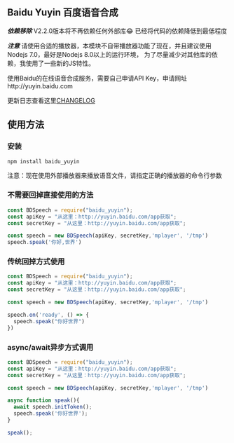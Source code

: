 Baidu Yuyin 百度语音合成
-----------------------

***依赖移除***
V2.2.0版本将不再依赖任何外部库😂
已经将代码的依赖降低到最低程度

***注意***
请使用合适的播放器，本模块不自带播放器功能了现在，并且建议使用Nodejs 7.0，最好是Nodejs 8.0以上的运行环境，
为了尽量减少对其他库的依赖，我使用了一些新的JS特性。

使用Baidu的在线语音合成服务，需要自己申请API Key，申请网址http://yuyin.baidu.com

更新日志查看这里[CHANGELOG](CHANGELOG.md)


使用方法
-------
### 安装

`npm install baidu_yuyin`

注意：现在使用外部播放器来播放语音文件，请指定正确的播放器的命令行参数

### 不需要回掉直接使用的方法
```javascript
const BDSpeech = require("baidu_yuyin");
const apiKey = "从这里：http://yuyin.baidu.com/app获取";
const secretKey = "从这里：http://yuyin.baidu.com/app获取";

const speech = new BDSpeech(apiKey, secretKey,'mplayer', '/tmp')
speech.speak('你好,世界')
```


### 传统回掉方式使用
```javascript
const BDSpeech = require("baidu_yuyin");
const apiKey = "从这里：http://yuyin.baidu.com/app获取";
const secretKey = "从这里：http://yuyin.baidu.com/app获取";

const speech = new BDSpeech(apiKey, secretKey,'mplayer', '/tmp')

speech.on('ready', () => {
  speech.speak("你好世界")
})

```

### async/await异步方式调用
```javascript
const BDSpeech = require("baidu_yuyin");
const apiKey = "从这里：http://yuyin.baidu.com/app获取";
const secretKey = "从这里：http://yuyin.baidu.com/app获取";

const speech = new BDSpeech(apiKey, secretKey,'mplayer', '/tmp')

async function speak(){
  await speech.initToken();
  speech.speak('你好世界');
}

speak();
```
